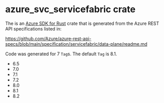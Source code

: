 # azure_svc_servicefabric crate

The is an [Azure SDK for Rust](https://github.com/Azure/azure-sdk-for-rust) crate that is generated from the Azure REST API specifications listed in:

https://github.com/Azure/azure-rest-api-specs/blob/main/specification/servicefabric/data-plane/readme.md

Code was generated for 7 `Tag`s. The default `Tag` is 8.1.


- 6.5
- 7.0
- 7.1
- 7.2
- 8.0
- 8.1
- 8.2